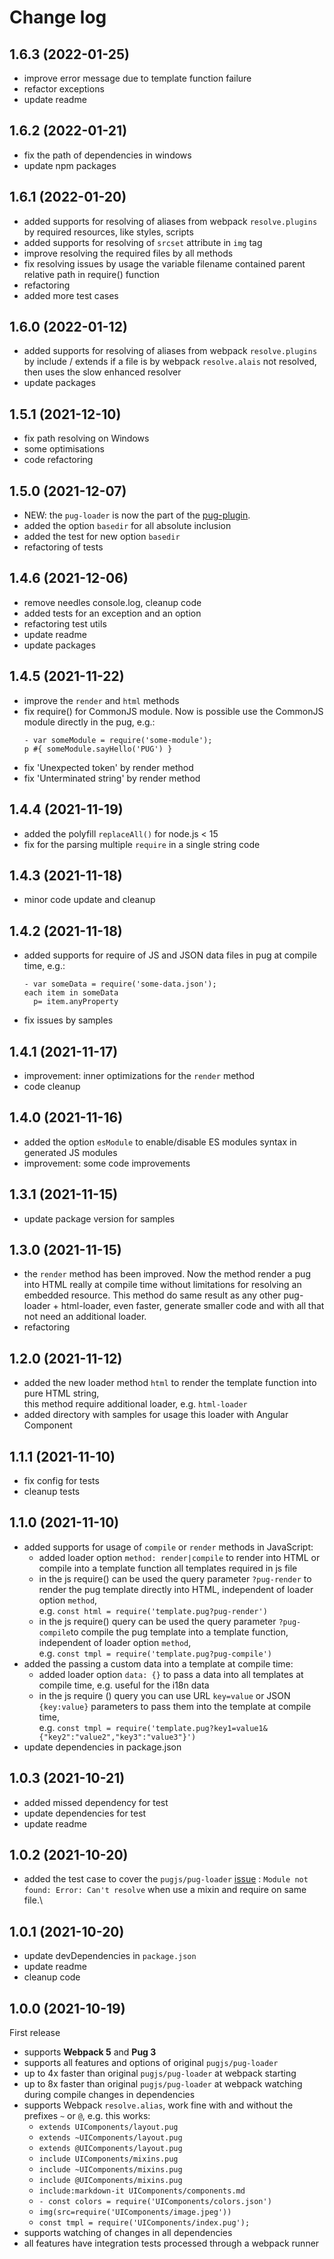 # Change log

## 1.6.3 (2022-01-25)
- improve error message due to template function failure
- refactor exceptions
- update readme

## 1.6.2 (2022-01-21)
- fix the path of dependencies in windows
- update npm packages

## 1.6.1 (2022-01-20)
- added supports for resolving of aliases from webpack `resolve.plugins` by required resources, like styles, scripts
- added supports for resolving of `srcset` attribute in `img` tag
- improve resolving the required files by all methods
- fix resolving issues by usage the variable filename contained parent relative path in require() function
- refactoring
- added more test cases

## 1.6.0 (2022-01-12)
- added supports for resolving of aliases from webpack `resolve.plugins` by include / extends
  if a file is by webpack `resolve.alais` not resolved, then uses the slow enhanced resolver
- update packages

## 1.5.1 (2021-12-10)
- fix path resolving on Windows
- some optimisations
- code refactoring

## 1.5.0 (2021-12-07)
- NEW: the `pug-loader` is now the part of the [pug-plugin](https://github.com/webdiscus/pug-plugin).
- added the option `basedir` for all absolute inclusion
- added the test for new option `basedir`
- refactoring of tests

## 1.4.6 (2021-12-06)
- remove needles console.log, cleanup code 
- added tests for an exception and an option
- refactoring test utils
- update readme
- update packages

## 1.4.5 (2021-11-22)
- improve the `render` and `html` methods
- fix require() for CommonJS module. Now is possible use the CommonJS module directly in the pug, e.g.:
  ```pug
  - var someModule = require('some-module');
  p #{ someModule.sayHello('PUG') }
  ```
- fix 'Unexpected token' by render method
- fix 'Unterminated string' by render method

## 1.4.4 (2021-11-19)
- added the polyfill `replaceAll()` for node.js < 15
- fix for the parsing multiple `require` in a single string code

## 1.4.3 (2021-11-18)
- minor code update and cleanup

## 1.4.2 (2021-11-18)
- added supports for require of JS and JSON data files in pug at compile time, e.g.:
  ```pug
  - var someData = require('some-data.json');
  each item in someData
    p= item.anyProperty
  ```
- fix issues by samples

## 1.4.1 (2021-11-17)
- improvement: inner optimizations for the `render` method
- code cleanup

## 1.4.0 (2021-11-16)
- added the option `esModule` to enable/disable ES modules syntax in generated JS modules
- improvement: some code improvements

## 1.3.1 (2021-11-15)
- update package version for samples

## 1.3.0 (2021-11-15)
- the `render` method has been improved. Now the method render a pug into HTML really at compile time without limitations for resolving an embedded resource.
  This method do same result as any other pug-loader + html-loader, even faster, generate smaller code and with all that not need an additional loader.
- refactoring

## 1.2.0 (2021-11-12)
- added the new loader method `html` to render the template function into pure HTML string,\
  this method require additional loader, e.g. `html-loader`
- added directory with samples for usage this loader with Angular Component

## 1.1.1 (2021-11-10)
- fix config for tests
- cleanup tests

## 1.1.0 (2021-11-10)
- added supports for usage of `compile` or `render` methods in JavaScript:  
  - added loader option `method: render|compile` to render into HTML or compile into a template function all templates required in js file
  - in the js require() can be used the query parameter `?pug-render` to render the pug template directly into HTML, independent of loader option `method`, \
    e.g. `const html = require('template.pug?pug-render')`
  - in the js require() query can be used the query parameter `?pug-compile`to compile the pug template into a template function, independent of loader option `method`, \
    e.g. `const tmpl = require('template.pug?pug-compile')`
- added the passing a custom data into a template at compile time: 
  - added loader option `data: {}` to pass a data into all templates at compile time, e.g. useful for the i18n data
  - in the js require () query you can use URL `key=value` or JSON `{key:value}` parameters to pass them into the template at compile time, \
    e.g. `const tmpl = require('template.pug?key1=value1&{"key2":"value2","key3":"value3"}')`
- update dependencies in package.json

## 1.0.3 (2021-10-21)
- added missed dependency for test
- update dependencies for test
- update readme

## 1.0.2 (2021-10-20)
- added the test case to cover the `pugjs/pug-loader` [issue](https://github.com/pugjs/pug-loader/issues/123) : `Module not found: Error: Can't resolve` when use a mixin and require on same file.\

## 1.0.1 (2021-10-20)
- update devDependencies in `package.json`
- update readme
- cleanup code

## 1.0.0 (2021-10-19)
First release
- supports **Webpack 5** and **Pug 3**
- supports all features and options of original `pugjs/pug-loader`
- up to 4x faster than original `pugjs/pug-loader` at webpack starting
- up to 8x faster than original `pugjs/pug-loader` at webpack watching during compile changes in dependencies
- supports Webpack `resolve.alias`, work fine with and without the prefixes `~` or `@`, e.g. this works:
  - `extends UIComponents/layout.pug`
  - `extends ~UIComponents/layout.pug`
  - `extends @UIComponents/layout.pug`
  - `include UIComponents/mixins.pug`
  - `include ~UIComponents/mixins.pug`
  - `include @UIComponents/mixins.pug`
  - `include:markdown-it UIComponents/components.md`
  - `- const colors = require('UIComponents/colors.json')`
  - `img(src=require('UIComponents/image.jpeg'))`
  - `const tmpl = require('UIComponents/index.pug');`
- supports watching of changes in all dependencies
- all features have integration tests processed through a webpack runner
